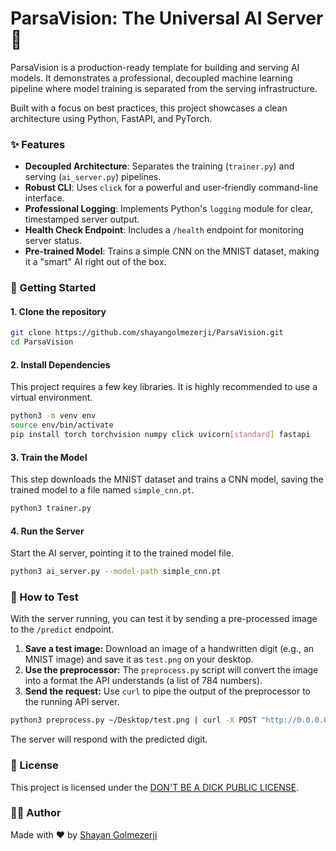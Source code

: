 # ParsaVision: The Universal AI Server 🧠

ParsaVision is a production-ready template for building and serving AI models. It demonstrates a professional, decoupled machine learning pipeline where model training is separated from the serving infrastructure.

Built with a focus on best practices, this project showcases a clean architecture using Python, FastAPI, and PyTorch.

### ✨ Features

  * **Decoupled Architecture**: Separates the training (`trainer.py`) and serving (`ai_server.py`) pipelines.
  * **Robust CLI**: Uses `click` for a powerful and user-friendly command-line interface.
  * **Professional Logging**: Implements Python's `logging` module for clear, timestamped server output.
  * **Health Check Endpoint**: Includes a `/health` endpoint for monitoring server status.
  * **Pre-trained Model**: Trains a simple CNN on the MNIST dataset, making it a "smart" AI right out of the box.

### 🚀 Getting Started

#### 1\. Clone the repository

```bash
git clone https://github.com/shayangolmezerji/ParsaVision.git
cd ParsaVision
```

#### 2\. Install Dependencies

This project requires a few key libraries. It is highly recommended to use a virtual environment.

```bash
python3 -m venv env
source env/bin/activate
pip install torch torchvision numpy click uvicorn[standard] fastapi
```

#### 3\. Train the Model

This step downloads the MNIST dataset and trains a CNN model, saving the trained model to a file named `simple_cnn.pt`.

```bash
python3 trainer.py
```

#### 4\. Run the Server

Start the AI server, pointing it to the trained model file.

```bash
python3 ai_server.py --model-path simple_cnn.pt
```

### 🧠 How to Test

With the server running, you can test it by sending a pre-processed image to the `/predict` endpoint.

1.  **Save a test image:** Download an image of a handwritten digit (e.g., an MNIST image) and save it as `test.png` on your desktop.
2.  **Use the preprocessor:** The `preprocess.py` script will convert the image into a format the API understands (a list of 784 numbers).
3.  **Send the request:** Use `curl` to pipe the output of the preprocessor to the running API server.

<!-- end list -->

```bash
python3 preprocess.py ~/Desktop/test.png | curl -X POST "http://0.0.0.0:8000/predict" -H "Content-Type: application/json" -d @-
```

The server will respond with the predicted digit.

### 📜 License

This project is licensed under the [DON'T BE A DICK PUBLIC LICENSE](LICENSE.md).

### 👨‍💻 Author

Made with ❤️ by [Shayan Golmezerji](https://github.com/shayangolmezerji)
